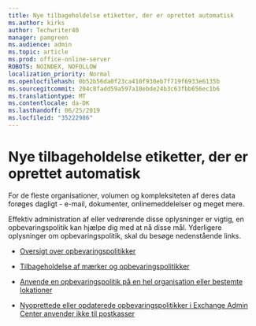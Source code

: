 ```yaml
---
title: Nye tilbageholdelse etiketter, der er oprettet automatisk
ms.author: kirks
author: Techwriter40
manager: pamgreen
ms.audience: admin
ms.topic: article
ms.prod: office-online-server
ROBOTS: NOINDEX, NOFOLLOW
localization_priority: Normal
ms.openlocfilehash: 0b52b56da0f23ca410f930eb7f719f6933e6135b
ms.sourcegitcommit: 204c8fadd59a597a18ebde24b3c63fbb656ec1b6
ms.translationtype: MT
ms.contentlocale: da-DK
ms.lasthandoff: 06/25/2019
ms.locfileid: "35222986"
---
```

# <a name="new-retention-labels-created-automatically"></a>Nye tilbageholdelse etiketter, der er oprettet automatisk

For de fleste organisationer, volumen og kompleksiteten af deres data forøges dagligt - e-mail, dokumenter, onlinemeddelelser og meget mere.

Effektiv administration af eller vedrørende disse oplysninger er vigtig, en opbevaringspolitik kan hjælpe dig med at nå disse mål. Yderligere oplysninger om opbevaringspolitik, skal du besøge nedenstående links.

- [Oversigt over opbevaringspolitikker](https://docs.microsoft.com/office365/securitycompliance/retention-policies)

- [Tilbageholdelse af mærker og opbevaringspolitikker](https://docs.microsoft.com/exchange/security-and-compliance/messaging-records-management/retention-tags-and-policies)

- [Anvende en opbevaringspolitik på en hel organisation eller bestemte lokationer](https://docs.microsoft.com/office365/securitycompliance/retention-policies#applying-a-retention-policy-to-an-entire-organization-or-specific-locations)

- [Nyoprettede eller opdaterede opbevaringspolitikker i Exchange Admin Center anvender ikke til postkasser](https://docs.microsoft.com/alchemyinsights/retention-policies-in-exchange-admin-center-not-working)

